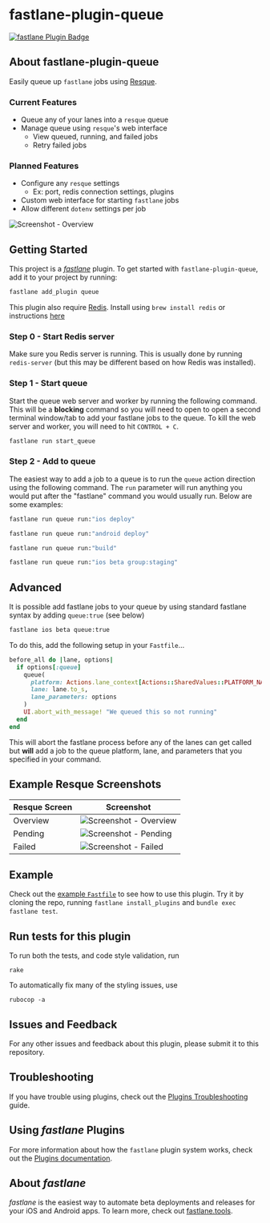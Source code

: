 # fastlane-plugin-queue

[![fastlane Plugin Badge](https://rawcdn.githack.com/fastlane/fastlane/master/fastlane/assets/plugin-badge.svg)](https://rubygems.org/gems/fastlane-plugin-queue)

## About fastlane-plugin-queue

Easily queue up `fastlane` jobs using [Resque](https://github.com/resque/resque).

### Current Features
- Queue any of your lanes into a `resque` queue
- Manage queue using `resque`'s web interface
  - View queued, running, and failed jobs
  - Retry failed jobs

### Planned Features
- Configure any `resque` settings 
  - Ex: port, redis connection settings, plugins
- Custom web interface for starting `fastlane` jobs
- Allow different `dotenv` settings per job

![Screenshot - Overview](screenshots/screenshot_overview.png)

## Getting Started

This project is a [_fastlane_](https://github.com/fastlane/fastlane) plugin. To get started with `fastlane-plugin-queue`, add it to your project by running:

```bash
fastlane add_plugin queue
```

This plugin also require [Redis](https://redis.io). Install using `brew install redis` or instructions [here](https://redis.io/download)

### Step 0 - Start Redis server
Make sure you Redis server is running. This is usually done by running `redis-server` (but this may be different based on how Redis was installed).

### Step 1 - Start queue
Start the queue web server and worker by running the following command. This will be a **blocking** command so you will need to open to open a second terminal window/tab to add your fastlane jobs to the queue. To kill the web server and worker, you will need to hit `CONTROL + C`.
```rb
fastlane run start_queue
```

### Step 2 - Add to queue
The easiest way to add a job to a queue is to run the `queue` action direction using the following command. The `run` parameter will run anything you would put after the "fastlane" command you would usually run. Below are some examples:
```rb
fastlane run queue run:"ios deploy"
```

```rb
fastlane run queue run:"android deploy"
```

```rb
fastlane run queue run:"build"
```

```rb
fastlane run queue run:"ios beta group:staging"
```

## Advanced
It is possible add fastlane jobs to your queue by using standard fastlane syntax by adding `queue:true` (see below)

```sh
fastlane ios beta queue:true
```

To do this, add the following setup in your `Fastfile`...

```rb
before_all do |lane, options|
  if options[:queue]
    queue(
      platform: Actions.lane_context[Actions::SharedValues::PLATFORM_NAME],
      lane: lane.to_s,
      lane_parameters: options
    )
    UI.abort_with_message! "We queued this so not running"
  end
end
```

This will abort the fastlane process before any of the lanes can get called but **will** add a job to the queue platform, lane, and parameters that you specified in your command.

## Example Resque Screenshots

|Resque Screen|Screenshot|
|---|---|
|Overview|![Screenshot - Overview](screenshots/screenshot_overview.png)|
|Pending|![Screenshot - Pending](screenshots/screenshot_pending.png)|
|Failed|![Screenshot - Failed](screenshots/screenshot_failed.png)|

## Example

Check out the [example `Fastfile`](fastlane/Fastfile) to see how to use this plugin. Try it by cloning the repo, running `fastlane install_plugins` and `bundle exec fastlane test`.

## Run tests for this plugin

To run both the tests, and code style validation, run

```
rake
```

To automatically fix many of the styling issues, use
```
rubocop -a
```

## Issues and Feedback

For any other issues and feedback about this plugin, please submit it to this repository.

## Troubleshooting

If you have trouble using plugins, check out the [Plugins Troubleshooting](https://docs.fastlane.tools/plugins/plugins-troubleshooting/) guide.

## Using _fastlane_ Plugins

For more information about how the `fastlane` plugin system works, check out the [Plugins documentation](https://docs.fastlane.tools/plugins/create-plugin/).

## About _fastlane_

_fastlane_ is the easiest way to automate beta deployments and releases for your iOS and Android apps. To learn more, check out [fastlane.tools](https://fastlane.tools).
